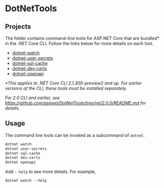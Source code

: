 DotNetTools
===========

## Projects

The folder contains command-line tools for ASP.NET Core that are bundled* in the .NET Core CLI. Follow the links below for more details on each tool.

 - [dotnet-watch](dotnet-watch/README.md)
 - [dotnet-user-secrets](dotnet-user-secrets/README.md)
 - [dotnet-sql-cache](dotnet-sql-cache/README.md)
 - [dotnet-dev-certs](dotnet-dev-certs/README.md)
 - [dotnet-openapi](dotnet-openapi/README.md)

*\*This applies to .NET Core CLI 2.1.300-preview2 and up. For earlier versions of the CLI, these tools must be installed separately.*

*For 2.0 CLI and earlier, see <https://github.com/aspnet/DotNetTools/tree/rel/2.0.0/README.md> for details.*

## Usage

The command line tools can be invoked as a subcommand of `dotnet`.

```sh
dotnet watch
dotnet user-secrets
dotnet sql-cache
dotnet dev-certs
dotnet openapi
```

Add `--help` to see more details. For example,

```
dotnet watch --help
```
